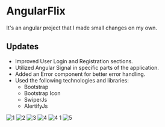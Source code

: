 # AngularFlix
It's an angular project that I made small changes on my own.

## Updates

- Improved User Login and Registration sections.
- Utilized Angular Signal in specific parts of the application.
- Added an Error component for better error handling.
- Used the following technologies and libraries:
  - Bootstrap
  - Bootstrap Icon
  - SwiperJs
  - AlertifyJs

![1](https://github.com/AnilSerif/Angular/assets/91018965/d36895e7-35e4-465a-b46a-593096928901)
![2](https://github.com/AnilSerif/Angular/assets/91018965/17237242-f91b-4b18-807f-ecaa17e732f9)
![3](https://github.com/AnilSerif/Angular/assets/91018965/e8d635e3-997f-4f2d-b21c-d9b14fa9e5ba)
![4](https://github.com/AnilSerif/Angular/assets/91018965/32eb7e8f-479c-4dac-b742-171fd4be9b33)
![4 1](https://github.com/AnilSerif/Angular/assets/91018965/2d22f26f-a2dc-4794-a3c5-c27ad56f7631)
![5](https://github.com/AnilSerif/Angular/assets/91018965/2244d9a6-ec40-4c89-b71e-eb4d6bc41e21)

